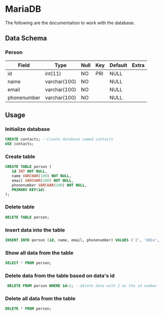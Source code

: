 # MariaDB

The following are the documentation to work with the database.

## Data Schema

### Person

| Field       | Type         | Null | Key | Default | Extra |
| ----------- | ------------ | ---- | --- | ------- | ----- |
| id          | int(11)      | NO   | PRI | NULL    |       |
| name        | varchar(100) | NO   |     | NULL    |       |
| email       | varchar(100) | NO   |     | NULL    |       |
| phonenumber | varchar(100) | NO   |     | NULL    |       |

## Usage

### Initialize database

```sql
CREATE contacts; --Create database named contacts
USE contacts;
```

### Create table

```sql
CREATE TABLE person (
   id INT NOT NULL,
   name VARCHAR(100) NOT NULL,
   email VARCHAR(100) NOT NULL,
   phonenumber VARCHAR(100) NOT NULL,
   PRIMARY KEY(id)
);
```

### Delete table

```sql
DELETE TABLE person;
```

### Insert data into the table

```sql
INSERT INTO person (id, name, email, phonenumber) VALUES ('2', 'Odin', 'odin@asgard.com', '+00 231 1242 21');
```

### Show all data from the table

```sql
SELECT * FROM person;
```

### Delete data from the table based on data's id

```sql
 DELETE FROM person WHERE id=2; --delete data with 2 as the id number
```

### Delete all data from the table

```sql
DELETE * FROM person;
```
